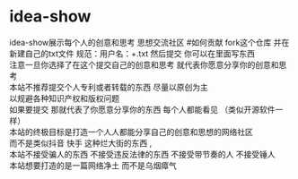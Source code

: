 # idea-show
idea-show展示每个人的创意和思考 思想交流社区
#如何贡献 
fork这个仓库 并在新建自己的txt文件 规范：用户名：+.txt
然后提交
你可以在里面写东西 
<br/>
注意一旦你选择了在这个提交自己的创意和思考 就代表你愿意分享你的创意和思考
<br/>
本站不推荐提交个人专利或者转载的东西 尽量以原创为主 
<br/>
以规避各种知识产权和版权问题 
<br/>
如果要提交 那就代表了你愿意分享你的东西 每个人都能看见 （类似开源软件一样）
<br/>
本站的终极目标是打造一个人人都能分享自己的创意和思想的网络社区 
<br/>
而不是类似抖音 快手 这种烂大街的东西 ,
<br/>
本站不接受骗人的东西 不接受违反法律的东西 不接受带节奏的人 不接受锤人
<br/>
本站想要打造的是一篇网络净土 而不是乌烟瘴气 